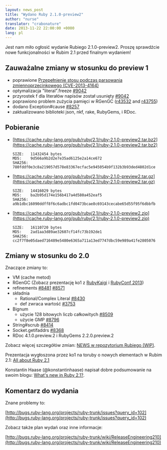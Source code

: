 ```yaml
---
layout: news_post
title: "Wydano Ruby 2.1.0-preview2"
author: "nurse"
translator: "crabonature"
date: 2013-11-22 22:00:00 +0000
lang: pl
---
```


Jest nam miło ogłosić wydanie Rubiego 2.1.0-preview2.
Proszę sprawdźcie nowe funkcjonalności w Rubim 2.1 przed finalnym wydaniem!

## Zauważalne zmiany w stosunku do preview 1

* poprawione [Przepełnienie stosu podczas parsowania zmiennoprzecinkowego (CVE-2013-4164)](https://www.ruby-lang.org/pl/news/2013/11/22/heap-overflow-in-floating-point-parsing-cve-2013-4164/)
* optymalizacja "literal".freeze [#9042](https://bugs.ruby-lang.org/issues/9042)
* przyrostek f dla literałów napisów został usunięty [#9042](https://bugs.ruby-lang.org/issues/9042)
* poprawiono problem zużycia pamięci w RGenGC ([r43532](http://svn.ruby-lang.org/cgi-bin/viewvc.cgi?view=rev&revision=43532) and [r43755](http://svn.ruby-lang.org/cgi-bin/viewvc.cgi?view=rev&revision=43755))
* dodano Exception#cause [#8257](https://bugs.ruby-lang.org/issues/8257)
* zaktualizowano biblioteki json, nkf, rake, RubyGems, i RDoc.

## Pobieranie

* [https://cache.ruby-lang.org/pub/ruby/2.1/ruby-2.1.0-preview2.tar.bz2](https://cache.ruby-lang.org/pub/ruby/2.1/ruby-2.1.0-preview2.tar.bz2)

      SIZE:   11432454 bytes
      MD5:    9d566a9b2d2e7e35ad6125e2a14ce672
      SHA256: 780fddf0e3c8a219057d578e83367ecfac5e945054b9f132b3b93ded4802d1ce

* [https://cache.ruby-lang.org/pub/ruby/2.1/ruby-2.1.0-preview2.tar.gz](https://cache.ruby-lang.org/pub/ruby/2.1/ruby-2.1.0-preview2.tar.gz)

      SIZE:   14416029 bytes
      MD5:    ba2b95d174e156b417a4d580a452eaf5
      SHA256: a9b1dbc16090ddff8f6c6adbc1fd0473bcae8c69143cecabe65d55f95f6dbbfb

* [https://cache.ruby-lang.org/pub/ruby/2.1/ruby-2.1.0-preview2.zip](https://cache.ruby-lang.org/pub/ruby/2.1/ruby-2.1.0-preview2.zip)

      SIZE:   16110720 bytes
      MD5:    2ad1aa3d89ae32607cf14fc73b192de1
      SHA256: cc2f7f8e05daed716489e5480e6365a711a13ed7747dbc59e989a41fe2805076

## Zmiany w stosunku do 2.0

Znaczące zmiany to:

* VM (cache metod)
* RGenGC (Zobacz prezentację ko1 z [RubyKaigi](http://rubykaigi.org/2013/talk/S73) i [RubyConf 2013](http://www.atdot.net/~ko1/activities/rubyconf2013-ko1_pub.pdf))
* refinements [#8481](https://bugs.ruby-lang.org/issues/8481) [#8571](https://bugs.ruby-lang.org/issues/8571)
* składnia
  * Rational/Complex Literal [#8430](https://bugs.ruby-lang.org/issues/8430)
  * def zwraca wartość [#3753](https://bugs.ruby-lang.org/issues/3753)
* Bignum
  * użycie 128 bitowych liczb całkowitych [#8509](https://bugs.ruby-lang.org/issues/8509)
  * użycie GMP [#8796](https://bugs.ruby-lang.org/issues/8796)
* String#scrub [#8414](https://bugs.ruby-lang.org/issues/8414)
* Socket.getifaddrs [#8368](https://bugs.ruby-lang.org/issues/8368)
* RDoc 4.1.0.preview.2 i RubyGems 2.2.0.preview.2

Zobacz więcej szczegółów zmian: [NEWS w repozytorium Rubiego (WIP)](https://github.com/ruby/ruby/blob/v2_1_0_preview2/NEWS).

Prezentacja wygłoszona przez ko1 na toruby o nowych elementach w Rubim 2.1: [All about Ruby 2.1](http://www.atdot.net/~ko1/activities/toruby05-ko1.pdf)

Konstantin Haase (@konstantinhaase) napisał dobre podsumowanie na swoim blogu: [What's new in Ruby 2.1?](http://rkh.im/ruby-2.1).

## Komentarz do wydania

Znane problemy to:

[http://bugs.ruby-lang.org/projects/ruby-trunk/issues?query_id=102](http://bugs.ruby-lang.org/projects/ruby-trunk/issues?query_id=102)

Zobacz także plan wydań oraz inne informacje:

[http://bugs.ruby-lang.org/projects/ruby-trunk/wiki/ReleaseEngineering210](http://bugs.ruby-lang.org/projects/ruby-trunk/wiki/ReleaseEngineering210)
